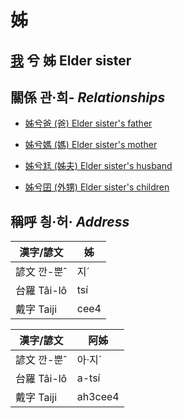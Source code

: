 # 姊
## [我](member1.md) 兮 姊 Elder sister

## 關係 관·희- _Relationships_

- [姊兮爸 (爸) Elder sister's father](member2.md)

- [姊兮媽 (媽) Elder sister's mother](member3.md)

- [姊兮尪 (姊夫) Elder sister's husband](member23.md)

- [姊兮囝 (外甥) Elder sister's children](member25.md)



## 稱呼 칑·허· _Address_

漢字/諺文 | 姊
--- | ---
諺文 깐-뿐ˆ | 지ˊ
台羅 Tâi-lô | tsí
戴字 Taiji | cee4


漢字/諺文 | 阿姊
--- | ---
諺文 깐-뿐ˆ | 아·지ˊ
台羅 Tâi-lô | a-tsí
戴字 Taiji | ah3cee4


